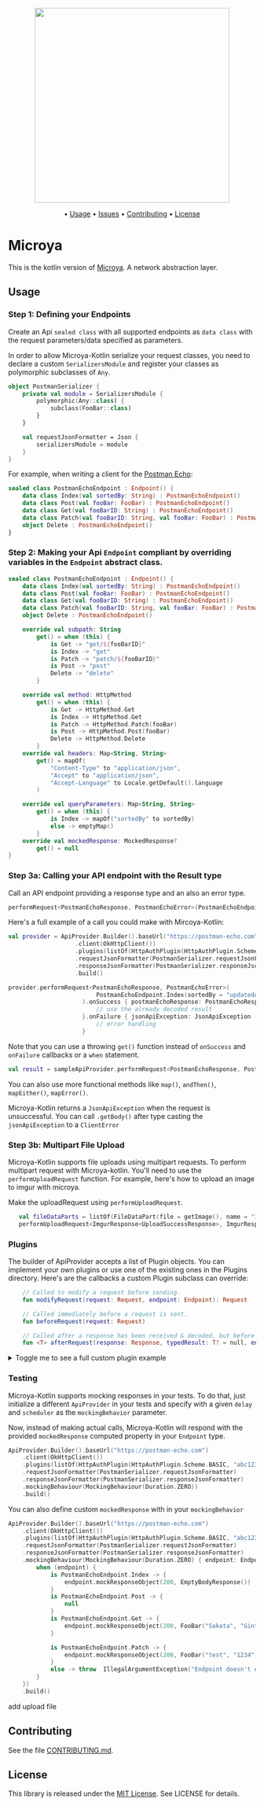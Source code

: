 <p align="center">
    <img src="https://raw.githubusercontent.com/Flinesoft/Microya/main/Logo.png"
      width=396>
</p>

<p align="center">
  • <a href="#usage">Usage</a>
  • <a href="https://github.com/Papershift/Microya-Kotlin/issues">Issues</a>
  • <a href="#contributing">Contributing</a>
  • <a href="#license">License</a>
</p>

# Microya

This is the kotlin version of [Microya](https://github.com/Flinesoft/Microya). A network abstraction layer.

## Usage

### Step 1: Defining your Endpoints
Create an Api `sealed class` with all supported endpoints as `data class` with the request parameters/data specified as parameters.

In order to allow Microya-Kotlin serialize your request classes, you need to declare a custom `SerializersModule` and register your classes as polymorphic subclasses of `Any`.

```Kotlin
object PostmanSerializer {
    private val module = SerializersModule {
        polymorphic(Any::class) {
            subclass(FooBar::class)
        }
    }

    val requestJsonFormatter = Json {
        serializersModule = module
    }
}
```

For example, when writing a client for the [Postman Echo](https://www.postman.com/postman/workspace/published-postman-templates/documentation/631643-f695cab7-6878-eb55-7943-ad88e1ccfd65):

```Kotlin
sealed class PostmanEchoEndpoint : Endpoint() {
    data class Index(val sortedBy: String) : PostmanEchoEndpoint()
    data class Post(val fooBar: FooBar) : PostmanEchoEndpoint()
    data class Get(val fooBarID: String) : PostmanEchoEndpoint()
    data class Patch(val fooBarID: String, val fooBar: FooBar) : PostmanEchoEndpoint()
    object Delete : PostmanEchoEndpoint()
}
```

### Step 2: Making your Api `Endpoint` compliant by overriding variables in the `Endpoint` abstract class.

```Kotlin
sealed class PostmanEchoEndpoint : Endpoint() {
    data class Index(val sortedBy: String) : PostmanEchoEndpoint()
    data class Post(val fooBar: FooBar) : PostmanEchoEndpoint()
    data class Get(val fooBarID: String) : PostmanEchoEndpoint()
    data class Patch(val fooBarID: String, val fooBar: FooBar) : PostmanEchoEndpoint()
    object Delete : PostmanEchoEndpoint()

    override val subpath: String
        get() = when (this) {
            is Get -> "get/${fooBarID}"
            is Index -> "get"
            is Patch -> "patch/${fooBarID}"
            is Post -> "post"
            Delete -> "delete"
        }

    override val method: HttpMethod
        get() = when (this) {
            is Get -> HttpMethod.Get
            is Index -> HttpMethod.Get
            is Patch -> HttpMethod.Patch(fooBar)
            is Post -> HttpMethod.Post(fooBar)
            Delete -> HttpMethod.Delete
        }
    override val headers: Map<String, String>
        get() = mapOf(
            "Content-Type" to "application/json",
            "Accept" to "application/json",
            "Accept-Language" to Locale.getDefault().language
        )

    override val queryParameters: Map<String, String>
        get() = when (this) {
            is Index -> mapOf("sortedBy" to sortedBy)
            else -> emptyMap()
        }
    override val mockedResponse: MockedResponse?
        get() = null
}

```
### Step 3a: Calling your API endpoint with the Result type
Call an API endpoint providing a response type and an also an error type.

```Kotlin
performRequest<PostmanEchoResponse, PostmanEchoError>(PostmanEchoEndpoint.Index(sortedBy = "updatedAt"))
```

Here's a full example of a call you could make with Mircoya-Kotlin:

```Kotlin
val provider = ApiProvider.Builder().baseUrl("https://postman-echo.com")
                   .client(OkHttpClient())
                   .plugins(listOf(HttpAuthPlugin(HttpAuthPlugin.Scheme.BASIC, "abc123")
                   .requestJsonFormatter(PostmanSerializer.requestJsonFormatter)
                   .responseJsonFormatter(PostmanSerializer.responseJsonFormatter)
                   .build()

provider.performRequest<PostmanEchoResponse, PostmanEchoError>(
                         PostmanEchoEndpoint.Index(sortedBy = "updatedAt")
                     ).onSuccess { postmanEchoResponse: PostmanEchoResponse ->
                         // use the already decoded result
                     }.onFailure { jsonApiException: JsonApiException ->
                         // error handling
                     }
```

Note that you can use a throwing `get()` function instead of `onSuccess` and  `onFailure` callbacks or a `when` statement.

```Kotlin
val result = sampleApiProvider.performRequest<PostmanEchoResponse, PostmanEchoError>(PostmanEchoEndpoint.Index(sortedBy = "updatedAt")).get()
```
You can also use more functional methods like `map()`, `andThen()`, `mapEither()`, `mapError()`.

Microya-Kotlin returns a `JsonApiException` when the request is unsuccessful. You can call `.getBody()` after type casting the `jsonApiException` to a `ClientError`

### Step 3b: Multipart File Upload

Microya-Kotlin supports file uploads using multipart requests. To perform multipart request with Microya-kotlin. You'll need to use the `performUploadRequest` function.
For example, here's how to upload an image to imgur with microya.

Make the uploadRequest using `performUploadRequest`.
```kotlin
   val fileDataParts = listOf(FileDataPart(file = getImage(), name = "image"))
   performUploadRequest<ImgurResponse<UploadSuccessResponse>, ImgurResponse<ImgurErrorResponse>>(uploadEndpoint,fileDataParts).get()!!
```

### Plugins
The builder of ApiProvider accepts a list of Plugin objects. You can implement your own plugins or use one of the existing ones in the Plugins directory. Here's are the callbacks a custom Plugin subclass can override:

```Kotlin
    // Called to modify a request before sending.
    fun modifyRequest(request: Request, endpoint: Endpoint): Request

    // Called immediately before a request is sent.
    fun beforeRequest(request: Request)

    // Called after a response has been received & decoded, but before calling the completion handler.
    fun <T> afterRequest(response: Response, typedResult: T? = null, endpoint: Endpoint)
```

<details>
    <summary>Toggle me to see a full custom plugin example</summary>
   Here's a possible implementation of a RequestResponseLoggerPlugin that logs using `Log.d()`

   ```Kotlin
   object RequestResponseLoggerPlugin : Plugin {
       override fun <T> afterRequest(response: Response, typedResult: T?, endpoint: Endpoint) {
           Log.d("Network Logger:", response.toString())

       }

       override fun beforeRequest(request: Request) {
           Log.d("Network Logger:", request.toString())
       }

       override fun modifyRequest(request: Request, endpoint: Endpoint): Request = request
   }
   ```
</details>

### Testing
Microya-Kotlin supports mocking responses in your tests. To do that, just initialize a different `ApiProvider` in your tests and specify with a given `delay` and `scheduler` as the `mockingBehavior` parameter.

Now, instead of making actual calls, Microya-Kotlin will respond with the provided  `mockedResponse` computed property in your `Endpoint` type.

```Kotlin
ApiProvider.Builder().baseUrl("https://postman-echo.com")
    .client(OkHttpClient())
    .plugins(listOf(HttpAuthPlugin(HttpAuthPlugin.Scheme.BASIC, "abc123"))
    .requestJsonFormatter(PostmanSerializer.requestJsonFormatter)
    .responseJsonFormatter(PostmanSerializer.responseJsonFormatter)
    .mockingBehaviour(MockingBehaviour(Duration.ZERO))
    .build()
```

You can also define custom `mockedResponse` with in your `mockingBehavior`

```Kotlin
ApiProvider.Builder().baseUrl("https://postman-echo.com")
    .client(OkHttpClient())
    .plugins(listOf(HttpAuthPlugin(HttpAuthPlugin.Scheme.BASIC, "abc123")))
    .requestJsonFormatter(PostmanSerializer.requestJsonFormatter)
    .responseJsonFormatter(PostmanSerializer.responseJsonFormatter)
    .mockingBehaviour(MockingBehaviour(Duration.ZERO) { endpoint: Endpoint ->
        when (endpoint) {
            is PostmanEchoEndpoint.Index -> {
                endpoint.mockResponseObject(200, EmptyBodyResponse())
            }
            is PostmanEchoEndpoint.Post -> {
                null
            }
            is PostmanEchoEndpoint.Get -> {
                endpoint.mockResponseObject(200, FooBar("Sakata", "Gintoki"))
            }

            is PostmanEchoEndpoint.Patch -> {
                endpoint.mockResponseObject(200, FooBar("test", "1234"))
            }
            else -> throw  IllegalArgumentException("Endpoint doesn't exist.")
        }
    })
    .build()
```

add upload file
## Contributing

See the file [CONTRIBUTING.md](https://github.com/Papershift/Microya-Kotlin/blob/main/CONTRIBUTING.md).


## License
This library is released under the [MIT License](http://opensource.org/licenses/MIT). See LICENSE for details.